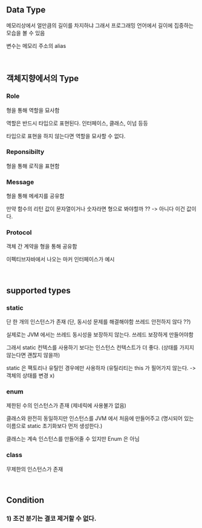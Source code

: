 ## Data Type
메모리상에서 얼만큼의 길이를 차지하냐 그래서 프로그래밍 언어에서 길이에 집중하는 모습을 볼 수 있음

변수는 메모리 주소의 alias

<br>

## 객체지향에서의 Type
### Role
형을 통해 역할을 묘사함 

역할은 반드시 타입으로 표현된다. 인터페이스, 클래스, 이넘 등등

타입으로 표현을 하지 않는다면 역할을 묘사할 수 없다.

### Reponsibilty
형을 통해 로직을 표현함

### Message
형을 통해 메세지를 공유함 

만약 함수의 리턴 값이 문자열이거나 숫자라면 형으로 봐야할까 ?? -> 아니다 이건 값이다.

### Protocol
객체 간 계약을 형을 통해 공유함

이펙티브자바에서 나오는 마커 인터페이스가 예시

<br>

## supported types
### static
단 한 개의 인스턴스가 존재 (단, 동시성 문제를 해결해야함 쓰레드 안전하지 않다 ??)

실제로는 JVM 에서는 쓰레드 동시성을 보장하지 않는다. 쓰레드 보장하게 만들어야함

그래서 static 컨텍스를 사용하기 보다는 인스턴스 컨텍스트가 더 좋다. (상태를 가지지 않는다면 괜찮지 않을까)

static 은 팩토리나 유틸인 경우에만 사용하자 (유틸리티는 this 가 필어가지 않는다. -> 객체의 상태를 변경 x)

### enum
제한된 수의 인스턴스가 존재 (제네릭에 사용불가 없음)

클래스와 완전히 동일하지만 인스턴스를 JVM 에서 처음에 만들어주고 (명시되어 있는 이름으로 static 초기화보다 먼저 생성한다.)

클래스는 계속 인스턴스를 만들어줄 수 있지만 Enum 은 아님

### class
무제한의 인스턴스가 존재

<br>

## Condition
### 1) 조건 분기는 결코 제거할 수 없다.
